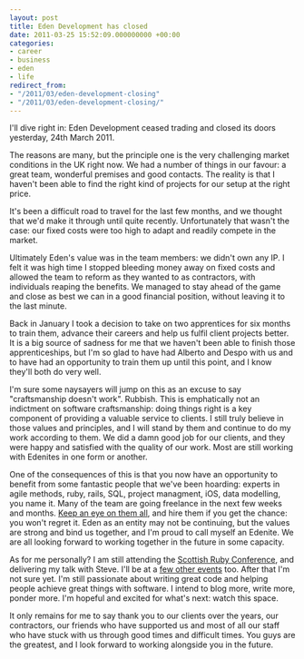 ```yaml
---
layout: post
title: Eden Development has closed
date: 2011-03-25 15:52:09.000000000 +00:00
categories:
- career
- business
- eden
- life
redirect_from:
- "/2011/03/eden-development-closing"
- "/2011/03/eden-development-closing/"
---
```

I'll dive right in: Eden Development ceased trading and closed its doors yesterday, 24th March 2011.

The reasons are many, but the principle one is the very challenging market conditions in the UK right now. We had a number of things in our favour: a great team, wonderful premises and good contacts. The reality is that I haven't been able to find the right kind of projects for our setup at the right price.

It's been a difficult road to travel for the last few months, and we thought that we'd make it through until quite recently. Unfortunately that wasn't the case: our fixed costs were too high to adapt and readily compete in the market.

Ultimately Eden's value was in the team members: we didn't own any IP. I felt it was high time I stopped bleeding money away on fixed costs and allowed the team to reform as they wanted to as contractors, with individuals reaping the benefits. We managed to stay ahead of the game and close as best we can in a good financial position, without leaving it to the last minute.

Back in January I took a decision to take on two apprentices for six months to train them, advance their careers and help us fulfil client projects better. It is a big source of sadness for me that we haven't been able to finish those apprenticeships, but I'm so glad to have had Alberto and Despo with us and to have had an opportunity to train them up until this point, and I know they'll both do very well.

I'm sure some naysayers will jump on this as an excuse to say "craftsmanship doesn't work". Rubbish. This is emphatically not an indictment on software craftsmanship: doing things right is a key component of providing a valuable service to clients. I still truly believe in those values and principles, and I will stand by them and continue to do my work according to them. We did a damn good job for our clients, and they were happy and satisfied with the quality of our work. Most are still working with Edenites in one form or another.

One of the consequences of this is that you now have an opportunity to benefit from some fantastic people that we've been hoarding: experts in agile methods, ruby, rails, SQL, project managment, iOS, data modelling, you name it. Many of the team are going freelance in the next few weeks and months. [Keep an eye on them all](http://twitter.com/chrismdp/edenites), and hire them if you get the chance: you won't regret it. Eden as an entity may not be continuing, but the values are strong and bind us together, and I'm proud to call myself an Edenite. We are all looking forward to working together in the future in some capacity.

As for me personally? I am still attending the [Scottish Ruby Conference](http://scottishrubyconference.com/), and delivering my talk with Steve. I'll be at a [few other events](http://lanyrd.com/people/chrismdp/) too. After that I'm not sure yet. I'm still passionate about writing great code and helping people achieve great things with software. I intend to blog more, write more, ponder more. I'm hopeful and excited for what's next: watch this space.

It only remains for me to say thank you to our clients over the years, our contractors, our friends who have supported us and most of all our staff who have stuck with us through good times and difficult times. You guys are the greatest, and I look forward to working alongside you in the future.
